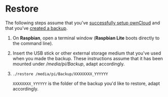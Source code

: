 # Restore

The following steps assume that you've [successfully setup ownCloud](README.md) and that you've
[created a backup](backup.md).

1. On **Raspbian**, open a terminal window (**Raspbian Lite** boots directly to the command line).
2. Insert the USB stick or other external storage medium that you've used when you made the
   backup. These instructions assume that it has been mounted under */media/pi/Backup*, adapt
   accordingly.
3. `./restore /media/pi/Backup/XXXXXXXX_YYYYYY`
   
   `XXXXXXXX_YYYYYY` is the folder of the backup you'd like to restore, adapt accordingly. 